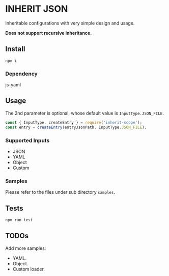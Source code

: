 # INHERIT JSON
Inheritable configurations with very simple design and usage.

**Does not support recursive inheritance.**

## Install
```
npm i 
```

### Dependency

js-yaml

## Usage
The 2nd parameter is optional, whose default value is `InputType.JSON_FILE`.

```javascript
const { InputType, createEntry } = require('inherit-scope');
const entry = createEntry(entryJsonPath, InputType.JSON_FILE);
```

### Supported Inputs
- JSON
- YAML
- Object
- Custom

### Samples
Please refer to the files under sub directory `samples`.

## Tests
```bash
npm run test
```

## TODOs
Add more samples:
- YAML.
- Object.
- Custom loader.

